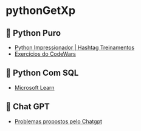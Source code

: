 # pythonGetXp

## 🐍 Python Puro

- [Python Impressionador | Hashtag Treinamentos](https://www.hashtagtreinamentos.com/curso-python)
- [Exercícios do CodeWars](https://www.codewars.com/)

## 🎲 Python Com SQL

- [Microsoft Learn](https://learn.microsoft.com/pt-br/azure/azure-sql/database/connect-query-python?view=azuresql)

## 🤖 Chat GPT

- [Problemas propostos pelo Chatgpt](/Tasks/)
